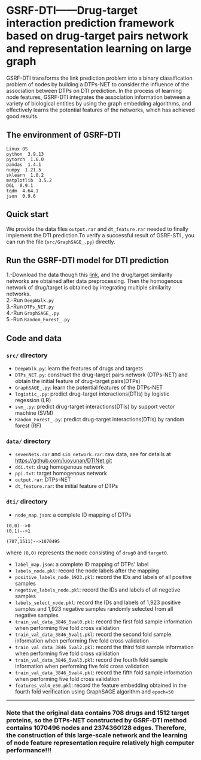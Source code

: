 # GSRF-DTI——Drug-target interaction prediction framework based on drug-target pairs network and representation learning on large graph
GSRF-DTI transforms the link prediction problem into a binary classification problem of nodes by building a DTPs-NET to consider the influence of the association between DTPs on DTI prediction. In the process of learning node features, GSRF-DTI integrates the association information between a variety of biological entities by using the graph embedding algorithms, and effectively learns the potential features of the networks, which has achieved good results.
## The environment of GSRF-DTI
```
Linux OS
python  3.9.13
pytorch  1.6.0
pandas  1.4.1
numpy  1.21.5
sklearn  1.0.2
matplotlib  3.5.2
DGL  0.9.1
tqdm  4.64.1
json  0.9.6
```
## Quick start
We provide the data files `output.rar` and `dt_feature.rar` needed to finally implement the DTI prediction.To verify a successful result of GSRF-STI ,  you can run the file (`src/GraphSAGE_.py`) directly.
## Run the GSRF-DTI model for DTI prediction
1.-Download the data though this [link](https://github.com/SDU-ZYD/GSRF-DTI), and the drug/target similarity networks are obtained after data preprocessing. Then the homogenous network of drug/target is obtained by integrating multiple similarity networks.          
2.-Run `DeepWalk.py`        
3.-Run `DTPs_NET.py`       
4.-Run `GraphSAGE_.py`             
5.-Run `Random_Forest_.py`                    
## Code and data
### `src/` directory
- `DeepWalk.py`: learn the features of drugs and targets
- `DTPs_NET.py`: construct the drug-target pairs network (DTPs-NET) and obtain the initial feature of drug-target pairs(DTPs)
- `GraphSAGE_.py`: learn the potential features of the DTPs-NET
- `logistic_.py`: predict drug-target interactions(DTIs) by logistic regession (LR)
- `svm_.py`: predict drug-target interactions(DTIs) by support vector machine (SVM)
- `Random_Forest_.py`: predict drug-target interactions(DTIs) by random forest (RF)
### `data/` directory
- `sevenNets.rar` and `sim_network.rar`: raw data, see for details at https://github.com/luoyunan/DTINet.git
- `ddi.txt`: drug homogenous network
- `ppi.txt`: target homogenous network
- `output.rar`: DTPs-NET
- `dt_feature.rar`: the initial feature of DTPs
### `dti/` directory
- `node_map.json`: a complete ID mapping of DTPs
```
(0,0)-->0    
(0,1)-->1           
    ...           
(707,1511)-->1070495
```
 where `(0,0)`  represents the node consisting of `drug0` and `target0`.
- `label_map.json`: a complete ID mapping of DTPs' label
- `labels_node.pkl`: record the node labels after the mapping
- `positive_labels_node_1923.pkl`: record the IDs and labels of all positive samples
- `negetive_labels_node.pkl`: record the IDs and labels of all negetive samples
- `labels_select_node.pkl`: record the IDs and labels of 1,923 positive samples and 1,923 negative samples randomly selected from all negative samples
- `train_val_data_3846_5val0.pkl`: record the first fold sample information when performing five fold cross validation
- `train_val_data_3846_5val1.pkl`: record the second fold sample information when performing five fold cross validation
- `train_val_data_3846_5val2.pkl`: record the third fold sample information when performing five fold cross validation
- `train_val_data_3846_5val3.pkl`: record the fourth fold sample information when performing five fold cross validation
- `train_val_data_3846_5val4.pkl`: record the fifth fold sample information when performing five fold cross validation
- `features_val4_e50.pkl`: record the feature embedding obtained in the fourth fold verification using GraphSAGE algorithm and `epoch=50`
<hr>
<h3>
Note that the original data contains 708 drugs and 1512 target proteins, so the DTPs-NET constructed by GSRF-DTI method contains 1070496 nodes and 2374360128 edges. Therefore, the construction of this large-scale network and the learning of node feature representation require relatively high computer performance!!!                 
</h3>

